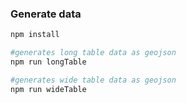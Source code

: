 ### Generate data

```sh
npm install

#generates long table data as geojson
npm run longTable

#generates wide table data as geojson
npm run wideTable
```